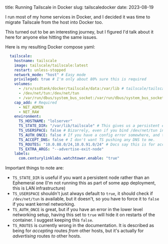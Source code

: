 title: Running Tailscale in Docker
slug: tailscaledocker
date: 2023-08-19


I run most of my home services in Docker, and I decided it was time to migrate Tailscale from the host into Docker too.

This turned out to be an interesting journey, but I figured I'd talk about it here for anyone else hitting the same issues.

Here is my resulting Docker compose yaml:

```yaml
  tailscale:
    hostname: tailscale
    image: tailscale/tailscale:latest
    restart: unless-stopped
    network_mode: "host" # Easy mode
    privileged: true # I'm only about 80% sure this is required
    volumes:
      - /srv/ssdtank/docker/tailscale/data:/var/lib # tailscale/tailscale.state in here is where our authkey lives
      - /dev/net/tun:/dev/net/tun
      - /var/run/dbus/system_bus_socket:/var/run/dbus/system_bus_socket # This seems kinda terrible, but the daemon complains a lot if it can't connect to this
    cap_add: # Required
      - NET_ADMIN
      - NET_RAW
    environment:
      TS_HOSTNAME: "lolserver"
      TS_STATE_DIR: "/var/lib/tailscale" # This gives us a persistent entry in TS Machines, rather than Epehmeral
      TS_USERSPACE: false # Bizarrely, even if you bind /dev/net/tun in, you still need to tell the image to not use userspace networking
      TS_AUTH_ONCE: false # If you have a config error somewhere, and this is set to true, it'll be really hard to figure it out
      TS_ACCEPT_DNS: false # I don't want TS pushing any DNS to me.
      TS_ROUTES: "10.0.88.0/24,10.0.91.0/24" # Docs say this is for accepting routes. Code says it's for advertising routes. Awesome.
      TS_EXTRA_ARGS: "--advertise-exit-node"
    labels:
      com.centurylinklabs.watchtower.enable: "true"
```

Important things to note are:

 * `TS_STATE_DIR` is useful if you want a persistent node rather than an Ephemeral one (I'm not running this as part of some app deployment, this is LAN infrastructure)
 * `TS_USERSPACE` shouldn't just always default to `true`, it should check if `/dev/net/tun` is available, but it doesn't, so you have to force it to `false` if you want kernel networking.
 * `TS_AUTH_ONCE` is great, but if you have an error in the lower level networking setup, having this set to `true` will hide it on restarts of the container. I suggest keeping this `false`.
 * `TS_ROUTES` is currently wrong in the documentation. It is described as being for *accepting* routes *from* other hosts, but it's actually for *advertising* routes *to* other hosts.
